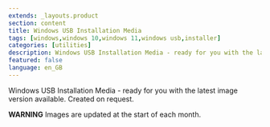 ```yaml
---
extends: _layouts.product
section: content
title: Windows USB Installation Media
tags: [windows,windows 10,windows 11,windows usb,installer]
categories: [utilities]
description: Windows USB Installation Media - ready for you with the latest image version available. Created on request.
featured: false
language: en_GB
---
```

<div class="flex flex-row justify-center">
<div id='product-component-1647362161956'></div>
</div>
<script type="text/javascript">
/*<![CDATA[*/
(function () {
  var scriptURL = 'https://sdks.shopifycdn.com/buy-button/latest/buy-button-storefront.min.js';
  if (window.ShopifyBuy) {
    if (window.ShopifyBuy.UI) {
      ShopifyBuyInit();
    } else {
      loadScript();
    }
  } else {
    loadScript();
  }
  function loadScript() {
    var script = document.createElement('script');
    script.async = true;
    script.src = scriptURL;
    (document.getElementsByTagName('head')[0] || document.getElementsByTagName('body')[0]).appendChild(script);
    script.onload = ShopifyBuyInit;
  }
  function ShopifyBuyInit() {
    var client = ShopifyBuy.buildClient({
      domain: 'italianprogrammer.myshopify.com',
      storefrontAccessToken: '2ab9c6062b1a60e1887585ddf8f15da8',
    });
    ShopifyBuy.UI.onReady(client).then(function (ui) {
      ui.createComponent('product', {
        id: '7081320841412',
        node: document.getElementById('product-component-1647362161956'),
        moneyFormat: '%E2%82%AC%7B%7Bamount_with_comma_separator%7D%7D',
        options: {
  "product": {
    "styles": {
      "product": {
        "@media (min-width: 601px)": {
          "max-width": "calc(25% - 20px)",
          "margin-left": "20px",
          "margin-bottom": "50px"
        }
      },
      "button": {
        ":hover": {
          "background-color": "#c5246b"
        },
        "background-color": "#db2877",
        ":focus": {
          "background-color": "#c5246b"
        },
        "border-radius": "15px"
      }
    },
    "buttonDestination": "modal",
    "contents": {
      "options": false
    },
    "text": {
      "button": "View product"
    }
  },
  "productSet": {
    "styles": {
      "products": {
        "@media (min-width: 601px)": {
          "margin-left": "-20px"
        }
      }
    }
  },
  "modalProduct": {
    "contents": {
      "img": false,
      "imgWithCarousel": true,
      "button": false,
      "buttonWithQuantity": true
    },
    "styles": {
      "product": {
        "@media (min-width: 601px)": {
          "max-width": "100%",
          "margin-left": "0px",
          "margin-bottom": "0px"
        }
      },
      "button": {
        ":hover": {
          "background-color": "#c5246b"
        },
        "background-color": "#db2877",
        ":focus": {
          "background-color": "#c5246b"
        },
        "border-radius": "15px"
      }
    },
    "text": {
      "button": "Add to cart"
    }
  },
  "option": {},
  "cart": {
    "styles": {
      "button": {
        ":hover": {
          "background-color": "#c5246b"
        },
        "background-color": "#db2877",
        ":focus": {
          "background-color": "#c5246b"
        },
        "border-radius": "15px"
      }
    },
    "text": {
      "total": "Subtotal",
      "button": "Checkout"
    }
  },
  "toggle": {
    "styles": {
      "toggle": {
        "background-color": "#db2877",
        ":hover": {
          "background-color": "#c5246b"
        },
        ":focus": {
          "background-color": "#c5246b"
        }
      }
    }
  }
},
      });
    });
  }
})();
/*]]>*/
</script>


Windows USB Installation Media - ready for you with the latest image version available. Created on request.

**WARNING** Images are updated at the start of each month.
